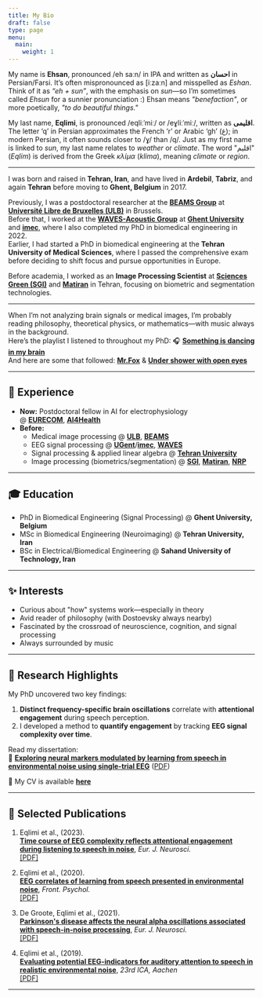 ```yaml
---
title: My Bio  
draft: false  
type: page  
menu:  
  main:  
    weight: 1  
---
```


My name is **Ehsan**, pronounced /eh saːn/ in IPA and written as **احسان** in Persian/Farsi. It’s often mispronounced as [iːzaːn] and misspelled as *Eshan*. Think of it as *“eh + sun”*, with the emphasis on *sun*—so I’m sometimes called *Ehsun* for a sunnier pronunciation :) Ehsan means *"benefaction"*, or more poetically, *"to do beautiful things."*

My last name, **Eqlimi**, is pronounced /eqliːˈmiː/ or /eɣliːˈmiː/, written as **اقلیمی**. The letter ‘q’ in Persian approximates the French ‘r’ or Arabic ‘gh’ (غ); in modern Persian, it often sounds closer to /ɣ/ than /q/. Just as my first name is linked to *sun*, my last name relates to *weather* or *climate*. The word "اقلیم" (*Eqlim*) is derived from the Greek *κλίμα* (*klima*), meaning *climate* or *region*.

---

I was born and raised in **Tehran, Iran**, and have lived in **Ardebil**, **Tabriz**, and again **Tehran** before moving to **Ghent, Belgium** in 2017.

Previously, I was a postdoctoral researcher at the [**BEAMS Group**](https://beams.polytech.ulb.be/) at [**Université Libre de Bruxelles (ULB)**](https://www.ulb.be/en) in Brussels.  
Before that, I worked at the [**WAVES-Acoustic Group**](https://www.waves.intec.ugent.be/) at [**Ghent University**](https://www.ugent.be/en) and [**imec**](https://www.imec-int.com/en), where I also completed my PhD in biomedical engineering in 2022.  
Earlier, I had started a PhD in biomedical engineering at the **Tehran University of Medical Sciences**, where I passed the comprehensive exam before deciding to shift focus and pursue opportunities in Europe.

Before academia, I worked as an **Image Processing Scientist** at [**Sciences Green (SGI)**](https://www.sgi.ir/?lang=en) and [**Matiran**](https://matiran.ir/about-matiran/) in Tehran, focusing on biometric and segmentation technologies.

---

When I’m not analyzing brain signals or medical images, I’m probably reading philosophy, theoretical physics, or mathematics—with music always in the background.  
Here’s the playlist I listened to throughout my PhD: 🎧 [**Something is dancing in my brain**](https://open.spotify.com/playlist/2ezdJcKNRJW1cQwrQqpxUx?si=233f1f68334c44c3)  
And here are some that followed: [**Mr.Fox**](https://open.spotify.com/playlist/6R801YrXceGUgg3GrErbCm?si=6165dac48a804517) & [**Under shower with open eyes**](https://open.spotify.com/playlist/07fgbpqkXvKX9g9NcWno4X?si=98ca0687f0e74bbe)

---

## 🧠 Experience
- **Now:** Postdoctoral fellow in AI for electrophysiology  
  @ [**EURECOM**](https://www.eurecom.fr/en), [**AI4Health**](https://github.com/robustml-eurecom)
- **Before:**  
  - Medical image processing @ [**ULB**](https://www.ulb.be/en), [**BEAMS**](https://beams.polytech.ulb.be/)  
  - EEG signal processing @ [**UGent**](https://www.ugent.be/en)/[**imec**](https://www.imec-int.com/en), [**WAVES**](https://www.waves.intec.ugent.be/)  
  - Signal processing & applied linear algebra @ [**Tehran University**](https://en.tums.ac.ir/en)  
  - Image processing (biometrics/segmentation) @ [**SGI**](https://www.sgi.ir/?lang=en), [**Matiran**](https://matiran.ir/about-matiran/), [**NRP**](http://www.nrp-co.com/)

---

## 🎓 Education
- PhD in Biomedical Engineering (Signal Processing) @ **Ghent University, Belgium**  
- MSc in Biomedical Engineering (Neuroimaging) @ **Tehran University, Iran**  
- BSc in Electrical/Biomedical Engineering @ **Sahand University of Technology, Iran**

---

## ✨ Interests
- Curious about "how" systems work—especially in theory  
- Avid reader of philosophy (with Dostoevsky always nearby)  
- Fascinated by the crossroad of neuroscience, cognition, and signal processing  
- Always surrounded by music  

---

## 🧪 Research Highlights

My PhD uncovered two key findings:
1. **Distinct frequency-specific brain oscillations** correlate with **attentional engagement** during speech perception.
2. I developed a method to **quantify engagement** by tracking **EEG signal complexity over time**.

Read my dissertation:  
📄 [**Exploring neural markers modulated by learning from speech in environmental noise using single-trial EEG**](https://biblio.ugent.be/publication/01GJ5HTSJYBWAG656CTYKSG7A4) ([PDF](https://www.researchgate.net/publication/365565540_Exploring_neural_markers_modulated_by_learning_from_speech_in_environmental_noise_using_single-trial_EEG))

📄 My CV is available [**here**](https://drive.google.com/file/d/17nVbXWf7b-gvgL6D21OhB7SRpguKX8LV/view?usp=drive_link)

---

## 📝 Selected Publications

1. Eqlimi et al., (2023).  
   [**Time course of EEG complexity reflects attentional engagement during listening to speech in noise**](https://onlinelibrary.wiley.com/doi/10.1111/ejn.16159), *Eur. J. Neurosci.*  
   [[PDF]](https://www.researchgate.net/publication/374638222_Time_course_of_EEG_complexity_reflects_attentional_engagement_during_listening_to_speech_in_noise)

2. Eqlimi et al., (2020).  
   [**EEG correlates of learning from speech presented in environmental noise**](https://www.frontiersin.org/articles/10.3389/fpsyg.2020.01850/full), *Front. Psychol.*  
   [[PDF]](https://www.frontiersin.org/articles/10.3389/fpsyg.2020.01850/full)

3. De Groote, Eqlimi et al., (2021).  
   [**Parkinson's disease affects the neural alpha oscillations associated with speech-in-noise processing**](https://onlinelibrary.wiley.com/doi/abs/10.1111/ejn.15477), *Eur. J. Neurosci.*  
   [[PDF]](https://www.researchgate.net/publication/354776930_Parkinson's_disease_affects_the_neural_alpha_oscillations_associated_with_speech-in-noise_processing)

4. Eqlimi et al., (2019).  
   [**Evaluating potential EEG-indicators for auditory attention to speech in realistic environmental noise**](https://pub.dega-akustik.de/ICA2019/data/articles/000994.pdf), *23rd ICA, Aachen*  
   [[PDF]](https://pub.dega-akustik.de/ICA2019/data/articles/000994.pdf)

---
